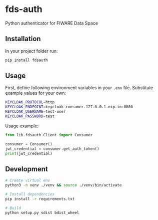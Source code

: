 # fds-auth
Python authenticator for FIWARE Data Space

## Installation
In your project folder run:
```bash
pip install fdsauth
```

## Usage
First, define following environment variables in your `.env` file. Substitute example values for your own:
```bash
KEYCLOAK_PROTOCOL=http
KEYCLOAK_ENDPOINT=keycloak-consumer.127.0.0.1.nip.io:8080
KEYCLOAK_USERNAME=test-user
KEYCLOAK_PASSWORD=test
```

Usage example:
```python
from lib.fdsauth.Client import Consumer

consumer = Consumer()
jwt_credential = consumer.get_auth_token()
print(jwt_credential)
```

## Development
```bash
# Create virtual env
python3 -m venv ./venv && source ./venv/bin/activate

# Install dependencies
pip install -r requirements.txt

# Build
python setup.py sdist bdist_wheel
```
